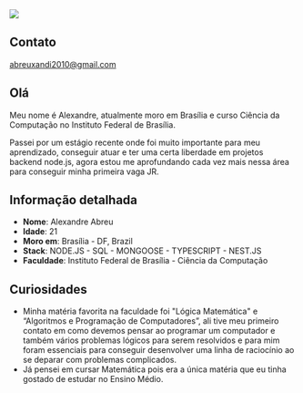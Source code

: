 <div>
    <a target='_blank' href="https://www.linkedin.com/in/alexandre-abreu-132421191/">
        <img src="https://img.shields.io/badge/LinkedIn-0077B5?style=for-the-badge&logo=linkedin&logoColor=white">
    </a>
</div>

## Contato

abreuxandi2010@gmail.com

## Olá

Meu nome é Alexandre, atualmente moro em Brasília e curso Ciência da Computação no Instituto Federal de Brasília.

Passei por um estágio recente onde foi muito importante para meu aprendizado, conseguir atuar e ter uma certa liberdade em projetos backend node.js, agora estou me aprofundando cada vez mais nessa área para conseguir minha primeira vaga JR.

## Informação detalhada

* **Nome**: Alexandre Abreu
* **Idade**: 21
* **Moro em**: Brasília - DF, Brazil
* **Stack**: NODE.JS - SQL - MONGOOSE - TYPESCRIPT - NEST.JS
* **Faculdade**: Instituto Federal de Brasília - Ciência da Computação

## Curiosidades

* Minha matéria favorita na faculdade foi "Lógica Matemática" e “Algoritmos e Programação de Computadores”, ali tive meu primeiro contato em como devemos pensar ao programar um computador e também vários problemas lógicos para serem resolvidos e para mim foram essenciais para conseguir desenvolver uma linha de raciocínio ao se deparar com problemas complicados.
* Já pensei em cursar Matemática pois era a única matéria que eu tinha gostado de estudar no Ensino Médio.

